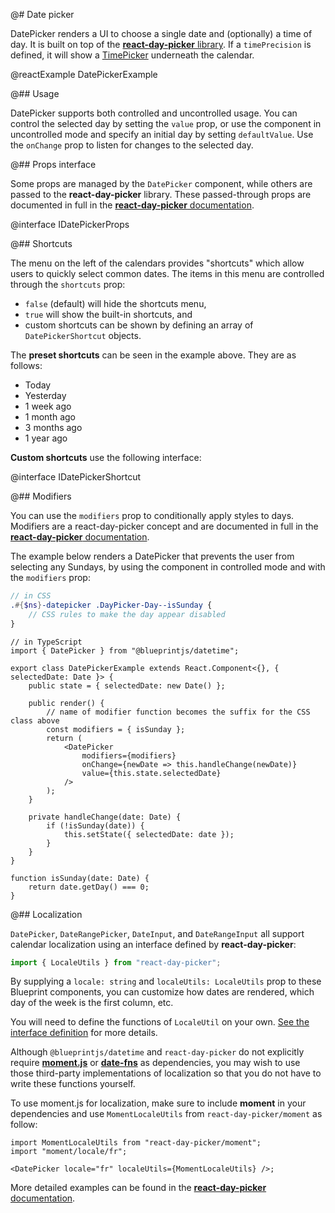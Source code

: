 @# Date picker

DatePicker renders a UI to choose a single date and (optionally) a time of day.
It is built on top of the [__react-day-picker__ library](https://github.com/gpbl/react-day-picker).
If a `timePrecision` is defined, it will show a [TimePicker](#datetime/timepicker) underneath the
calendar.

@reactExample DatePickerExample

@## Usage

DatePicker supports both controlled and uncontrolled usage. You can control
the selected day by setting the `value` prop, or use the component in
uncontrolled mode and specify an initial day by setting `defaultValue`. Use the
`onChange` prop to listen for changes to the selected day.

@## Props interface

Some props are managed by the `DatePicker` component, while others are passed
to the __react-day-picker__ library. These passed-through props are documented in full
in the [__react-day-picker__ documentation](https://react-day-picker-v7.netlify.app/).

@interface IDatePickerProps

@## Shortcuts

The menu on the left of the calendars provides "shortcuts" which allow users to
quickly select common dates. The items in this menu are controlled through
the `shortcuts` prop:

- `false` (default) will hide the shortcuts menu,
- `true` will show the built-in shortcuts, and
- custom shortcuts can be shown by defining an array of `DatePickerShortcut` objects.

The **preset shortcuts** can be seen in the example above. They are as follows:

-   Today
-   Yesterday
-   1 week ago
-   1 month ago
-   3 months ago
-   1 year ago

**Custom shortcuts** use the following interface:

@interface IDatePickerShortcut

@## Modifiers

You can use the `modifiers` prop to conditionally apply styles to days.
Modifiers are a react-day-picker concept and are documented in full in the
[__react-day-picker__ documentation](https://react-day-picker-v7.netlify.app/docs/matching-days).

The example below renders a DatePicker that prevents the user from selecting any Sundays,
by using the component in controlled mode and with the `modifiers` prop:

```scss
// in CSS
.#{$ns}-datepicker .DayPicker-Day--isSunday {
    // CSS rules to make the day appear disabled
}
```

```tsx
// in TypeScript
import { DatePicker } from "@blueprintjs/datetime";

export class DatePickerExample extends React.Component<{}, { selectedDate: Date }> {
    public state = { selectedDate: new Date() };

    public render() {
        // name of modifier function becomes the suffix for the CSS class above
        const modifiers = { isSunday };
        return (
            <DatePicker
                modifiers={modifiers}
                onChange={newDate => this.handleChange(newDate)}
                value={this.state.selectedDate}
            />
        );
    }

    private handleChange(date: Date) {
        if (!isSunday(date)) {
            this.setState({ selectedDate: date });
        }
    }
}

function isSunday(date: Date) {
    return date.getDay() === 0;
}
```

@## Localization

`DatePicker`, `DateRangePicker`, `DateInput`, and `DateRangeInput` all support calendar localization
using an interface defined by __react-day-picker__:

```js
import { LocaleUtils } from "react-day-picker";
```

By supplying a `locale: string` and `localeUtils: LocaleUtils` prop to these Blueprint components,
you can customize how dates are rendered, which day of the week is the first column, etc.

You will need to define the functions of `LocaleUtil` on your own.
[See the interface definition](https://github.com/gpbl/react-day-picker/blob/v7.3.0/types/utils.d.ts#L5)
for more details.

Although `@blueprintjs/datetime` and `react-day-picker` do not explicitly require
[__moment.js__](https://momentjs.com/) or [__date-fns__](https://date-fns.org/) as dependencies,
you may wish to use those third-party implementations of localization so that you do not have to
write these functions yourself.

To use moment.js for localization, make sure to include __moment__ in your dependencies and use
`MomentLocaleUtils` from `react-day-picker/moment` as follow:

```tsx
import MomentLocaleUtils from "react-day-picker/moment";
import "moment/locale/fr";

<DatePicker locale="fr" localeUtils={MomentLocaleUtils} />;
```

More detailed examples can be found in the
[__react-day-picker__ documentation](https://react-day-picker-v7.netlify.app/docs/localization).
